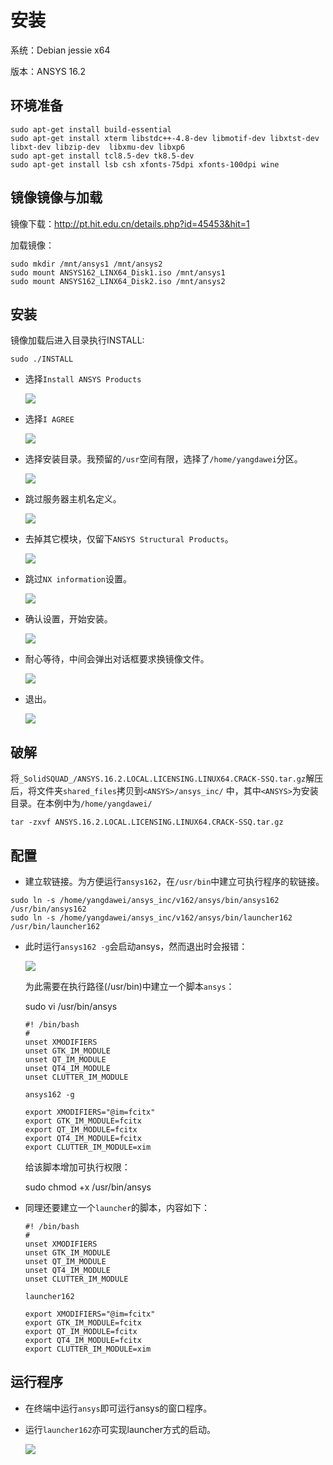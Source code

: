 # 安装

系统：Debian jessie x64

版本：ANSYS 16.2

## 环境准备

```
sudo apt-get install build-essential
sudo apt-get install xterm libstdc++-4.8-dev libmotif-dev libxtst-dev  libxt-dev libzip-dev  libxmu-dev libxp6
sudo apt-get install tcl8.5-dev tk8.5-dev
sudo apt-get install lsb csh xfonts-75dpi xfonts-100dpi wine
```

## 镜像镜像与加载

镜像下载：http://pt.hit.edu.cn/details.php?id=45453&hit=1

加载镜像：

```
sudo mkdir /mnt/ansys1 /mnt/ansys2
sudo mount ANSYS162_LINX64_Disk1.iso /mnt/ansys1
sudo mount ANSYS162_LINX64_Disk2.iso /mnt/ansys2
```

## 安装

镜像加载后进入目录执行INSTALL:

```
sudo ./INSTALL
```

- 选择`Install ANSYS Products`

  ![](./Pic_1.jpg)

- 选择`I AGREE`

  ![](./Pic_2.jpg)

- 选择安装目录。我预留的`/usr`空间有限，选择了`/home/yangdawei`分区。

  ![](./Pic_3.jpg)

- 跳过服务器主机名定义。

  ![](./Pic_4.jpg)

- 去掉其它模块，仅留下`ANSYS Structural Products`。

  ![](./Pic_5.jpg)

- 跳过`NX information`设置。

  ![](./Pic_6.jpg)

- 确认设置，开始安装。

  ![](./Pic_7.jpg)

- 耐心等待，中间会弹出对话框要求换镜像文件。

  ![](./Pic_8.jpg)

- 退出。

  ![](./Pic_9.jpg)

## 破解

将`_SolidSQUAD_/ANSYS.16.2.LOCAL.LICENSING.LINUX64.CRACK-SSQ.tar.gz`解压后，将文件夹`shared_files`拷贝到`<ANSYS>/ansys_inc/` 中，其中`<ANSYS>`为安装目录。在本例中为`/home/yangdawei/`

```
tar -zxvf ANSYS.16.2.LOCAL.LICENSING.LINUX64.CRACK-SSQ.tar.gz
```

## 配置

- 建立软链接。为方便运行`ansys162`，在`/usr/bin`中建立可执行程序的软链接。

```
sudo ln -s /home/yangdawei/ansys_inc/v162/ansys/bin/ansys162 /usr/bin/ansys162
sudo ln -s /home/yangdawei/ansys_inc/v162/ansys/bin/launcher162 /usr/bin/launcher162
```

- 此时运行`ansys162 -g`会启动ansys，然而退出时会报错：

  ![](./Pic_10.jpg)

  为此需要在执行路径(/usr/bin)中建立一个脚本`ansys`：

  sudo vi /usr/bin/ansys

  ```
  #! /bin/bash
  #
  unset XMODIFIERS
  unset GTK_IM_MODULE
  unset QT_IM_MODULE
  unset QT4_IM_MODULE
  unset CLUTTER_IM_MODULE

  ansys162 -g

  export XMODIFIERS="@im=fcitx"
  export GTK_IM_MODULE=fcitx
  export QT_IM_MODULE=fcitx
  export QT4_IM_MODULE=fcitx
  export CLUTTER_IM_MODULE=xim
  ```

  给该脚本增加可执行权限：

  sudo chmod +x /usr/bin/ansys

- 同理还要建立一个`launcher`的脚本，内容如下：


  ```
  #! /bin/bash
  #
  unset XMODIFIERS
  unset GTK_IM_MODULE
  unset QT_IM_MODULE
  unset QT4_IM_MODULE
  unset CLUTTER_IM_MODULE

  launcher162 

  export XMODIFIERS="@im=fcitx"
  export GTK_IM_MODULE=fcitx
  export QT_IM_MODULE=fcitx
  export QT4_IM_MODULE=fcitx
  export CLUTTER_IM_MODULE=xim
  ```
## 运行程序

- 在终端中运行`ansys`即可运行ansys的窗口程序。
- 运行`launcher162`亦可实现launcher方式的启动。

  ![](./Pic_11.jpg)
